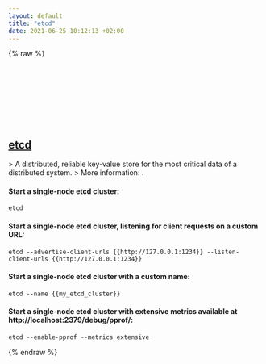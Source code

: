 ```yaml
---
layout: default
title: "etcd"
date: 2021-06-25 18:12:13 +02:00
---
```

{% raw %}
<h2 id="etcd">
  <a href="/en/common/etcd.html">etcd</a> <a href="#etcd"><svg class="icon">
    <use href="/assets/images/unicode_sprite.svg#link" />
  </svg></a>
</h2>
> A distributed, reliable key-value store for the most critical data of a distributed system.
> More information: <https://etcd.io>.

#### Start a single-node etcd cluster:
```shell
etcd
```
#### Start a single-node etcd cluster, listening for client requests on a custom URL:
```shell
etcd --advertise-client-urls {{http://127.0.0.1:1234}} --listen-client-urls {{http://127.0.0.1:1234}}
```
#### Start a single-node etcd cluster with a custom name:
```shell
etcd --name {{my_etcd_cluster}}
```
#### Start a single-node etcd cluster with extensive metrics available at http://localhost:2379/debug/pprof/:
```shell
etcd --enable-pprof --metrics extensive
```
{% endraw %}